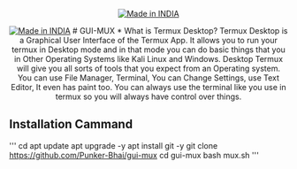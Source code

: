 <p align="center">
<a href="https://punkers.business.site/"><img title="Made in INDIA" src="https://img.shields.io/badge/MADE%20IN-INDIA-SCRIPT?colorA=%23ff8100&colorB=%23017e40&colorC=%23ff0000&style=for-the-badge"></a>
</p>
<p align="center">
<a href="https://punkers.business.site/"><img title="Made in INDIA" src="https://img.shields.io/badge/GUI-MUX-green"></a>
# GUI-MUX
* What is Termux Desktop?
Termux Desktop is a Graphical User Interface of the Termux App. It allows you to run your termux in Desktop mode and in that mode you can do basic things that you in Other Operating Systems like Kali Linux and Windows.
Desktop Termux will give you all sorts of tools that you expect from an Operating system. You can use File Manager, Terminal, You can Change Settings, use Text Editor, It even has paint too. You can always use the terminal like you use in termux so you will always have control over things.
  
## Installation Cammand
'''
cd
apt update
apt upgrade -y
apt install git -y
git clone https://github.com/Punker-Bhai/gui-mux
cd gui-mux
bash mux.sh
'''

